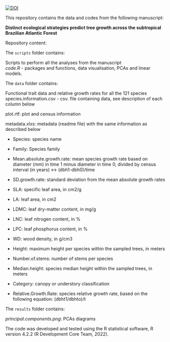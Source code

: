 [![DOI](https://zenodo.org/badge/DOI/10.5281/zenodo.14910785.svg)](https://doi.org/10.5281/zenodo.14910785)

This repository contains the data and codes from the following manuscript:

**Distinct ecological strategies predict tree growth across the subtropical Brazilian Atlantic Forest**

Repository content:

The `scripts` folder contains:

Scripts to perform all the analyses from the manuscript\
*code.R* - packages and functions, data visualisation, PCAs and linear models.

The `data` folder contains:

Functional trait data and relative growth rates for all the 121 species\
species.information.csv - csv. file containing data, see description of each column below

plot.rtf: plot and census information

metadata.xlxs: metadata (readme file) with the same information as described below

-   Species: species name

-   Family: Species family

-   Mean.absolute.growth.rate: mean species growth rate based on diameter (mm) in time 1 minus diameter in time 0, divided by census interval (in years) \<-\> (dbh1-dbh0)/time

-   SD.growth.rate: standard deviation from the mean absolute growth rates

-   SLA: specific leaf area, in cm2/g

-   LA: leaf area, in cm2

-   LDMC: leaf dry-matter content, in mg/g

-   LNC: leaf nitrogen content, in %

-   LPC: leaf phosphorus content, in %

-   WD: wood density, in g/cm3

-   Height: maximum height per species within the sampled trees, in meters

-   Number.of.stems: number of stems per species

-   Median.height: species median height within the sampled trees, in meters

-   Category: canopy or understory classification

-   Relative.Growth.Rate: species relative growth rate, based on the following equation: (dbht1/dbhto)/t

The `results` folder contains:

*principal.components.png*: PCAs diagrams

The code was developed and tested using the R statistical software, R version 4.2.2 (R Development Core Team, 2022).
